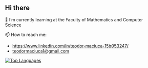 ## Hi there 



 🌱 I’m currently learning at the Faculty of Mathematics and Computer Science

  
📫 How to reach me:
  - https://www.linkedin.com/in/teodor-maciuca-15b053247/
  - teodormaciuca1@gmail.com

[![Top Languages](https://github-readme-stats.vercel.app/api/top-langs/?username=teodorma&layout=compact&theme=radical&hide_border=true&langs_count=8&hide=html,css)](https://github.com/anuraghazra/github-readme-stats)

